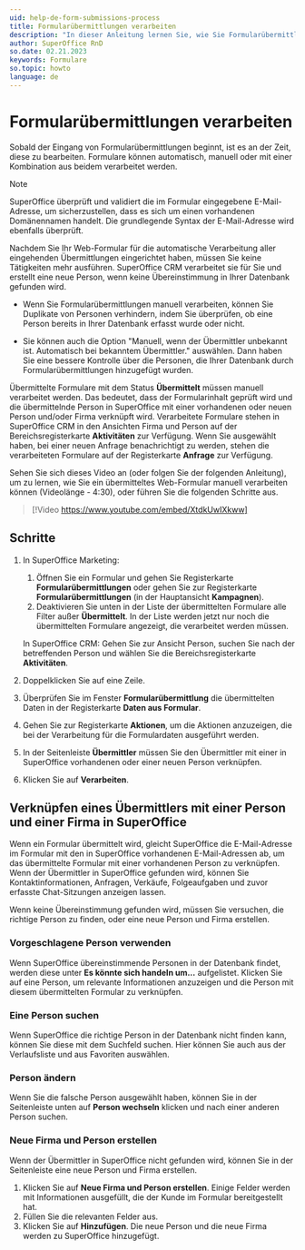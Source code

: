 ```yaml
---
uid: help-de-form-submissions-process
title: Formularübermittlungen verarbeiten
description: "In dieser Anleitung lernen Sie, wie Sie Formularübermittlungen manuell verarbeiten können."
author: SuperOffice RnD
so.date: 02.21.2023
keywords: Formulare
so.topic: howto
language: de
---
```


# Formularübermittlungen verarbeiten

Sobald der Eingang von Formularübermittlungen beginnt, ist es an der Zeit, diese zu bearbeiten. Formulare können automatisch, manuell oder mit einer Kombination aus beidem verarbeitet werden.

> [!NOTE]
> SuperOffice überprüft und validiert die im Formular eingegebene E-Mail-Adresse, um sicherzustellen, dass es sich um einen vorhandenen Domänennamen handelt. Die grundlegende Syntax der E-Mail-Adresse wird ebenfalls überprüft.

Nachdem Sie Ihr Web-Formular für die automatische Verarbeitung aller eingehenden Übermittlungen eingerichtet haben, müssen Sie keine Tätigkeiten mehr ausführen. SuperOffice CRM verarbeitet sie für Sie und erstellt eine neue Person, wenn keine Übereinstimmung in Ihrer Datenbank gefunden wird.

* Wenn Sie Formularübermittlungen manuell verarbeiten, können Sie Duplikate von Personen verhindern, indem Sie überprüfen, ob eine Person bereits in Ihrer Datenbank erfasst wurde oder nicht.

* Sie können auch die Option "Manuell, wenn der Übermittler unbekannt ist. Automatisch bei bekanntem Übermittler." auswählen. Dann haben Sie eine bessere Kontrolle über die Personen, die Ihrer Datenbank durch Formularübermittlungen hinzugefügt wurden.

Übermittelte Formulare mit dem Status **Übermittelt** müssen manuell verarbeitet werden. Das bedeutet, dass der Formularinhalt geprüft wird und die übermittelnde Person in SuperOffice mit einer vorhandenen oder neuen Person und/oder Firma verknüpft wird. Verarbeitete Formulare stehen in SuperOffice CRM in den Ansichten Firma und Person auf der Bereichsregisterkarte **Aktivitäten** zur Verfügung. Wenn Sie ausgewählt haben, bei einer neuen Anfrage benachrichtigt zu werden, stehen die verarbeiteten Formulare auf der Registerkarte **Anfrage** zur Verfügung.

Sehen Sie sich dieses Video an (oder folgen Sie der folgenden Anleitung), um zu lernen, wie Sie ein übermitteltes Web-Formular manuell verarbeiten können (Videolänge - 4:30), oder führen Sie die folgenden Schritte aus.

<!-- markdownlint-disable-next-line MD034 DOCSMD007 -->
> [!Video https://www.youtube.com/embed/XtdkUwIXkww]

## Schritte

1. In SuperOffice Marketing:
    1. Öffnen Sie ein Formular und gehen Sie Registerkarte **Formularübermittlungen** oder gehen Sie zur Registerkarte **Formularübermittlungen** (in der Hauptansicht **Kampagnen**).
    2. Deaktivieren Sie unten in der Liste der übermittelten Formulare alle Filter außer **Übermittelt**. In der Liste werden jetzt nur noch die übermittelten Formulare angezeigt, die verarbeitet werden müssen.

    In SuperOffice CRM: Gehen Sie zur Ansicht Person, suchen Sie nach der betreffenden Person und wählen Sie die Bereichsregisterkarte **Aktivitäten**.

2. Doppelklicken Sie auf eine Zeile.

3. Überprüfen Sie im Fenster **Formularübermittlung** die übermittelten Daten in der Registerkarte **Daten aus Formular**.

4. Gehen Sie zur Registerkarte **Aktionen**, um die Aktionen anzuzeigen, die bei der Verarbeitung für die Formulardaten ausgeführt werden.

5. In der Seitenleiste **Übermittler** müssen Sie den Übermittler mit einer in SuperOffice vorhandenen oder einer neuen Person verknüpfen.

6. Klicken Sie auf **Verarbeiten**.

## Verknüpfen eines Übermittlers mit einer Person und einer Firma in SuperOffice

Wenn ein Formular übermittelt wird, gleicht SuperOffice die E-Mail-Adresse im Formular mit den in SuperOffice vorhandenen E-Mail-Adressen ab, um das übermittelte Formular mit einer vorhandenen Person zu verknüpfen. Wenn der Übermittler in SuperOffice gefunden wird, können Sie Kontaktinformationen, Anfragen, Verkäufe, Folgeaufgaben und zuvor erfasste Chat-Sitzungen anzeigen lassen.

Wenn keine Übereinstimmung gefunden wird, müssen Sie versuchen, die richtige Person zu finden, oder eine neue Person und Firma erstellen.

### Vorgeschlagene Person verwenden

Wenn SuperOffice übereinstimmende Personen in der Datenbank findet, werden diese unter **Es könnte sich handeln um...** aufgelistet. Klicken Sie auf eine Person, um relevante Informationen anzuzeigen und die Person mit diesem übermittelten Formular zu verknüpfen.

### Eine Person suchen

Wenn SuperOffice die richtige Person in der Datenbank nicht finden kann, können Sie diese mit dem Suchfeld suchen. Hier können Sie auch aus der Verlaufsliste und aus Favoriten auswählen.

### Person ändern

Wenn Sie die falsche Person ausgewählt haben, können Sie in der Seitenleiste unten auf **Person wechseln** klicken und nach einer anderen Person suchen.

### Neue Firma und Person erstellen

Wenn der Übermittler in SuperOffice nicht gefunden wird, können Sie in der Seitenleiste eine neue Person und Firma erstellen.

1. Klicken Sie auf **Neue Firma und Person erstellen**. Einige Felder werden mit Informationen ausgefüllt, die der Kunde im Formular bereitgestellt hat.
2. Füllen Sie die relevanten Felder aus.
3. Klicken Sie auf **Hinzufügen**. Die neue Person und die neue Firma werden zu SuperOffice hinzugefügt.
